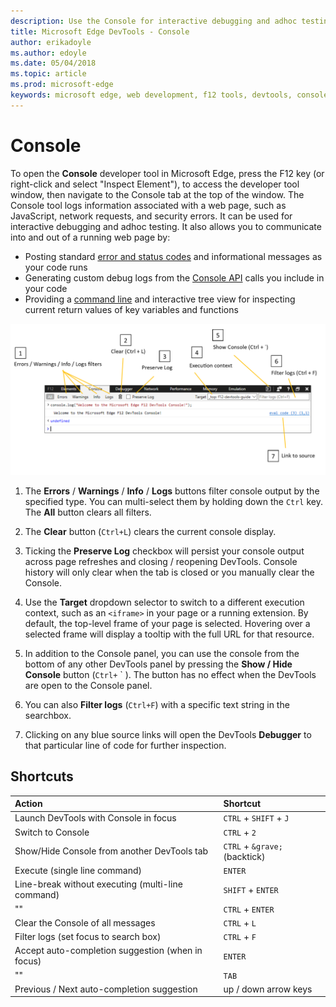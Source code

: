 ```yaml
---
description: Use the Console for interactive debugging and adhoc testing
title: Microsoft Edge DevTools - Console
author: erikadoyle
ms.author: edoyle
ms.date: 05/04/2018
ms.topic: article
ms.prod: microsoft-edge
keywords: microsoft edge, web development, f12 tools, devtools, console
---
```


# Console

To open the **Console** developer tool in Microsoft Edge, press the F12 key (or right-click and select "Inspect Element"), to access the developer tool window, then navigate to the Console tab at the top of the window. The Console tool logs information associated with a web page, such as JavaScript, network requests, and security errors. It can be used for interactive debugging and adhoc testing. It also allows you to communicate into and out of a running web page by:

 - Posting standard [error and status codes](./console/error-and-status-codes.md) and informational messages as your code runs
 - Generating custom debug logs from the [Console API](./console/console-api.md) calls you include in your code
 - Providing a [command line](./console/command-line.md) and interactive tree view for inspecting current return values of key variables and functions

![The Microsoft Edge DevTools console](./media/console.png)

1. The **Errors** / **Warnings** / **Info** / **Logs** buttons filter console output by the specified type. You can multi-select them by holding down the `Ctrl` key. The **All** button clears all filters.

2. The **Clear** button (`Ctrl+L`) clears the current console display.

3. Ticking the **Preserve Log** checkbox will persist your console output across page refreshes and closing / reopening DevTools. Console history will only clear when the tab is closed or you manually clear the Console.

4. Use the **Target** dropdown selector to switch to a different execution context, such as an `<iframe>` in your page or a running extension. By default, the top-level frame of your page is selected. Hovering over a selected frame will display a tooltip with the full URL for that resource.

5. In addition to the Console panel, you can use the console from the bottom of any other DevTools panel by pressing the **Show / Hide Console** button (`Ctrl+` &grave; ). The button has no effect when the DevTools are open to the Console panel.
	
6. You can also **Filter logs** (`Ctrl+F`) with a specific text string in the searchbox.

7. Clicking on any blue source links will open the DevTools **Debugger** to that particular line of code for further inspection.

## Shortcuts

|Action                                            | Shortcut |
|:-----------------------------------------------  | :----------------- |
|Launch DevTools with Console in focus             | `CTRL` + `SHIFT` + `J`| 
|Switch to Console                                 | `CTRL` + `2`         | 
|Show/Hide Console from another DevTools tab       | `CTRL` + `&grave;` (backtick)| 
|Execute (single line command)                     | `ENTER`              | 
|Line-break without executing (multi-line command) | `SHIFT` + `ENTER`    | 
|""                                                | `CTRL` + `ENTER`     | 
|Clear the Console of all messages                 | `CTRL` + `L`         | 
|Filter logs (set focus to search box)             | `CTRL` + `F`         | 
|Accept auto-completion suggestion (when in focus) | `ENTER`              | 
|""                                                | `TAB`                | 
|Previous / Next auto-completion suggestion        | up / down arrow keys |


